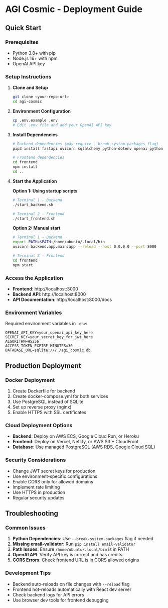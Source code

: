# AGI Cosmic - Deployment Guide

## Quick Start

### Prerequisites
- Python 3.8+ with pip
- Node.js 16+ with npm
- OpenAI API key

### Setup Instructions

1. **Clone and Setup**
   ```bash
   git clone <your-repo-url>
   cd agi-cosmic
   ```

2. **Environment Configuration**
   ```bash
   cp .env.example .env
   # Edit .env file and add your OpenAI API key
   ```

3. **Install Dependencies**
   ```bash
   # Backend dependencies (may require --break-system-packages flag)
   pip3 install fastapi uvicorn sqlalchemy python-dotenv openai python-jose passlib bcrypt python-multipart email-validator
   
   # Frontend dependencies
   cd frontend
   npm install
   cd ..
   ```

4. **Start the Application**
   
   **Option 1: Using startup scripts**
   ```bash
   # Terminal 1 - Backend
   ./start_backend.sh
   
   # Terminal 2 - Frontend
   ./start_frontend.sh
   ```
   
   **Option 2: Manual start**
   ```bash
   # Terminal 1 - Backend
   export PATH=$PATH:/home/ubuntu/.local/bin
   uvicorn backend.app.main:app --reload --host 0.0.0.0 --port 8000
   
   # Terminal 2 - Frontend
   cd frontend
   npm start
   ```

### Access the Application
- **Frontend**: http://localhost:3000
- **Backend API**: http://localhost:8000
- **API Documentation**: http://localhost:8000/docs

### Environment Variables
Required environment variables in `.env`:
```
OPENAI_API_KEY=your_openai_api_key_here
SECRET_KEY=your_secret_key_for_jwt_here
ALGORITHM=HS256
ACCESS_TOKEN_EXPIRE_MINUTES=30
DATABASE_URL=sqlite:///./agi_cosmic.db
```

## Production Deployment

### Docker Deployment
1. Create Dockerfile for backend
2. Create docker-compose.yml for both services
3. Use PostgreSQL instead of SQLite
4. Set up reverse proxy (nginx)
5. Enable HTTPS with SSL certificates

### Cloud Deployment Options
- **Backend**: Deploy on AWS ECS, Google Cloud Run, or Heroku
- **Frontend**: Deploy on Vercel, Netlify, or AWS S3 + CloudFront
- **Database**: Use managed PostgreSQL (AWS RDS, Google Cloud SQL)

### Security Considerations
- Change JWT secret keys for production
- Use environment-specific configurations
- Enable CORS only for allowed domains
- Implement rate limiting
- Use HTTPS in production
- Regular security updates

## Troubleshooting

### Common Issues
1. **Python Dependencies**: Use `--break-system-packages` flag if needed
2. **Missing email-validator**: Run `pip install email-validator`
3. **Path Issues**: Ensure `/home/ubuntu/.local/bin` is in PATH
4. **OpenAI API**: Verify API key is correct and has credits
5. **CORS Errors**: Check frontend URL is in CORS allowed origins

### Development Tips
- Backend auto-reloads on file changes with `--reload` flag
- Frontend hot-reloads automatically with React dev server
- Check backend logs for API errors
- Use browser dev tools for frontend debugging